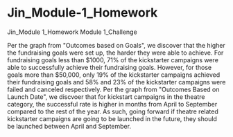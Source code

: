 # Jin_Module-1_Homework
Jin_Module 1_Homework
Module 1_Challenge

Per the graph from "Outcomes based on Goals", we discover that the higher the fundraising goals were set up, the harder they were able to achieve. For fundraising goals less than $1000, 71% of the kickstarter campaigns were able to successfully achieve their fundraising goals. However, for those goals more than $50,000, only 19% of the kickstarter campaigns achieved their fundraising goals and 58% and 23% of the kickstarter campaigns were failed and canceled respectively.
Per the graph from "Outcomes Based on Launch Date", we discvoer that for kickstart campaigns in the theatre category, the successful rate is higher in months from April to September compared to the rest of the year. As such, going forward if theatre related kickstarter campaigns are going to be launched in the future, they should be launched between April and September.
